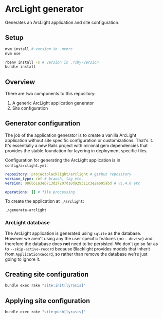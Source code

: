 # ArcLight generator

Generates an ArcLight application and site configuration.

## Setup

```bash
nvm install # version in .nvmrc
nvm use

rbenv install -s # version in .ruby-version
bundle install
```

## Overview

There are two components to this repository:

1. A generic ArcLight application generator
2. Site configuration

## Generator configuration

The job of the application generator is to create a vanilla ArcLight
application without site specific configuration or customizations.
That's it. It's essentially a new Rails project with minimal gem
dependencies that provides the stable foundation for layering in
deployment specific files.

Configuration for generating the ArcLight application is in
`config/arclight.yml`:

```yml
repository: projectblacklight/arclight # github repository
version_type: ref # branch, tag etc.
version: 086061a3e6713d27207d18d929311c3e2e695abd # v1.4.0 etc

operations: [] # file processing
```

To create the application at `./arclight`:

```bash
./generate-arclight
```

### ArcLight database

The ArcLight application is generated using `sqlite` as the database.
However we aren't using any the user specific features (no `--devise`)
and therefore the database does **not** need to be persisted. We
don't go so far as to `--skip-active-record` because Blacklight
provides models that inherit from `ApplicationRecord`, so rather than
remove the database we're just going to ignore it.

## Creating site configuration

```bash
bundle exec rake "site:init[lyrasis]"
```

## Applying site configuration

```bash
bundle exec rake "site:push[lyrasis]"
```

